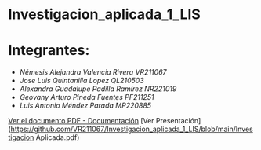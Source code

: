 # Investigacion_aplicada_1_LIS
# Integrantes:
- *Némesis Alejandra Valencia Rivera VR211067*
- *Jose Luis Quintanilla Lopez QL210503*
- *Alexandra Guadalupe Padilla Ramírez NR221019*
- *Geovany Arturo Pineda Fuentes PF211251*
- *Luis Antonio Méndez Parada MP220885*


  
[Ver el documento PDF - Documentación](https://github.com/VR211067/Investigacion_aplicada_1_LIS/blob/main/MANUAL%20LIS.pdf)
[Ver Presentación](https://github.com/VR211067/Investigacion_aplicada_1_LIS/blob/main/Investigacion Aplicada.pdf)
